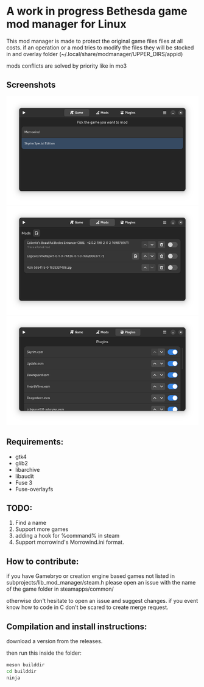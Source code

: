 
# A work in progress Bethesda game mod manager for Linux

This mod manager is made to protect the original game files files at all costs.
if an operation or a mod tries to modify the files they will be stocked in and overlay folder (~/.local/share/modmanager/UPPER_DIRS/appid)

mods conflicts are solved by priority like in mo3

## Screenshots

![Game list](screenshots/games.png)
![Mods list](screenshots/mods.png)
![Plugins list](screenshots/plugins.png)

## Requirements:
* gtk4
* glib2
* libarchive
* libaudit
* Fuse 3
* Fuse-overlayfs

## TODO:
1. Find a name
2. Support more games
3. adding a hook for %command% in steam
4. Support morrowind's Morrowind.ini format.

## How to contribute:
if you have Gamebryo or creation engine based games not listed in subprojects/lib_mod_manager/steam.h
please open an issue with the name of the game folder in steamapps/common/

otherwise don't hesitate to open an issue and suggest changes. if you event know how to code in C don't be scared to create merge request.

## Compilation and install instructions:
download a version from the releases.

then run this inside the folder:
```bash
meson builddir
cd builddir
ninja
```

